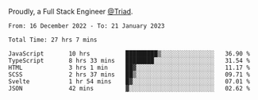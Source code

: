 Proudly, a Full Stack Engineer [@Triad](https://github.com/Triad-Behavioral-Health).
<!--START_SECTION:waka-->

```text
From: 16 December 2022 - To: 21 January 2023

Total Time: 27 hrs 7 mins

JavaScript       10 hrs          █████████▒░░░░░░░░░░░░░░░   36.90 %
TypeScript       8 hrs 33 mins   ████████░░░░░░░░░░░░░░░░░   31.54 %
HTML             3 hrs 1 min     ██▓░░░░░░░░░░░░░░░░░░░░░░   11.17 %
SCSS             2 hrs 37 mins   ██▒░░░░░░░░░░░░░░░░░░░░░░   09.71 %
Svelte           1 hr 54 mins    █▓░░░░░░░░░░░░░░░░░░░░░░░   07.01 %
JSON             42 mins         ▓░░░░░░░░░░░░░░░░░░░░░░░░   02.62 %
```

<!--END_SECTION:waka-->
